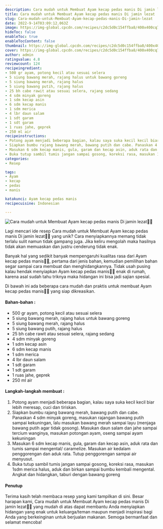 ```yaml
---
description: Cara mudah untuk Membuat Ayam kecap pedas manis Di jamin lezat"
title: Cara mudah untuk Membuat Ayam kecap pedas manis Di jamin lezat
slug: Cara-mudah-untuk-Membuat-Ayam-kecap-pedas-manis-Di-jamin-lezat
date: 2022-9-14T03:09:12.063Z
image: https://img-global.cpcdn.com/recipes/c2dc5d0c154ffba8/400x400cq70/photo.jpg
hideToc: false
enableToc: true
enableTocContent: false
thumbnail: https://img-global.cpcdn.com/recipes/c2dc5d0c154ffba8/400x400cq70/photo.jpg
cover: https://img-global.cpcdn.com/recipes/c2dc5d0c154ffba8/400x400cq70/photo.jpg
author: admin
ratingvalue: 4.8
reviewcount: 124
recipeingredient:
- 500 gr ayam, potong kecil atau sesuai selera
- 5 siung bawang merah, rajang halus untuk bawang goreng
- 5 siung bawang merah, rajang halus
- 5 siung bawang putih, rajang halus
- 25 bh cabe rawit atau sesuai selera, rajang sedang
- 4 sdm minyak goreng
- 1 sdm kecap asin
- 6 sdm kecap manis
- 1 sdm merica
- 4 lbr daun salam
- 1 sdt garam
- 1 sdt garam
- 1 ruas jahe, geprek
- 250 ml air
recipeinstructions:
- Potong ayam menjadi beberapa bagian, kalau saya suka kecil kecil biar lebih meresap, cuci dan tiriskan.
- Siapkan bumbu rajang bawang merah, bawang putih dan cabe. Panaskan 4 sdm minyak goreng, masukan rajangan bawang putih sampai kekuningan, lalu masukan bawang merah sampai layu (menjaga bawang putih agar tidak gosong). Masukan daun salam dan jahe sampai tercium wanginya, masukan potongan ayam, oseng sampai ayam kekuningan
- Masukan 6 sdm kecap manis, gula, garam dan kecap asin, aduk rata dan tumis sampai mengental/ caramelize. Masukan air kedalam penggorengan dan aduk rata. Tutup penggorengan sampai air menyusut.
- Buka tutup sambil tumis jangan sampai gosong, koreksi rasa, masukan 1sdm merica halus, aduk dan birkan sampai bumbu kembali mengental. Angkat dan hidangkan, taburi dengan bawang goreng
categories:
- Resep

tags:
- Ayam
- kecap
- pedas
- manis

katakunci: Ayam kecap pedas manis
recipecuisine: Indonesian

---
```


![Cara mudah untuk Membuat Ayam kecap pedas manis Di jamin lezat👩‍🍳](https://img-global.cpcdn.com/recipes/c2dc5d0c154ffba8/400x400cq70/photo.jpg)

Lagi mencari ide resep Cara mudah untuk Membuat Ayam kecap pedas manis Di jamin lezat👩‍🍳 yang unik? Cara menyiapkannya memang tidak terlalu sulit namun tidak gampang juga. Jika keliru mengolah maka hasilnya tidak akan memuaskan dan justru cenderung tidak enak.

Banyak hal yang sedikit banyak mempengaruhi kualitas rasa dari Ayam kecap pedas manis👩‍🍳, pertama dari jenis bahan, kemudian pemilihan bahan segar sampai cara membuat dan menghidangkannya. Tidak usah pusing kalau hendak menyiapkan Ayam kecap pedas manis👩‍🍳 enak di rumah, karena asal sudah tahu triknya maka hidangan ini bisa jadi sajian spesial.

Di bawah ini ada beberapa cara mudah dan praktis untuk membuat Ayam kecap pedas manis👩‍🍳 yang siap dikreasikan.

<!--inarticleads1-->

#### Bahan-bahan :

- 500 gr ayam, potong kecil atau sesuai selera
- 5 siung bawang merah, rajang halus untuk bawang goreng
- 5 siung bawang merah, rajang halus
- 5 siung bawang putih, rajang halus
- 25 bh cabe rawit atau sesuai selera, rajang sedang
- 4 sdm minyak goreng
- 1 sdm kecap asin
- 6 sdm kecap manis
- 1 sdm merica
- 4 lbr daun salam
- 1 sdt garam
- 1 sdt garam
- 1 ruas jahe, geprek
- 250 ml air

<!--inarticleads2-->

#### Langkah-langkah membuat :

1. Potong ayam menjadi beberapa bagian, kalau saya suka kecil kecil biar lebih meresap, cuci dan tiriskan.
1. Siapkan bumbu rajang bawang merah, bawang putih dan cabe. Panaskan 4 sdm minyak goreng, masukan rajangan bawang putih sampai kekuningan, lalu masukan bawang merah sampai layu (menjaga bawang putih agar tidak gosong). Masukan daun salam dan jahe sampai tercium wanginya, masukan potongan ayam, oseng sampai ayam kekuningan
1. Masukan 6 sdm kecap manis, gula, garam dan kecap asin, aduk rata dan tumis sampai mengental/ caramelize. Masukan air kedalam penggorengan dan aduk rata. Tutup penggorengan sampai air menyusut.
1. Buka tutup sambil tumis jangan sampai gosong, koreksi rasa, masukan 1sdm merica halus, aduk dan birkan sampai bumbu kembali mengental. Angkat dan hidangkan, taburi dengan bawang goreng

#### Penutup

Terima kasih telah membaca resep yang kami tampilkan di sini. Besar harapan kami, Cara mudah untuk Membuat Ayam kecap pedas manis Di jamin lezat👩‍🍳 yang mudah di atas dapat membantu Anda menyiapkan hidangan yang enak untuk keluarga/teman maupun menjadi inspirasi bagi Anda yang berkeinginan untuk berjualan makanan. Semoga bermanfaat dan selamat mencoba!